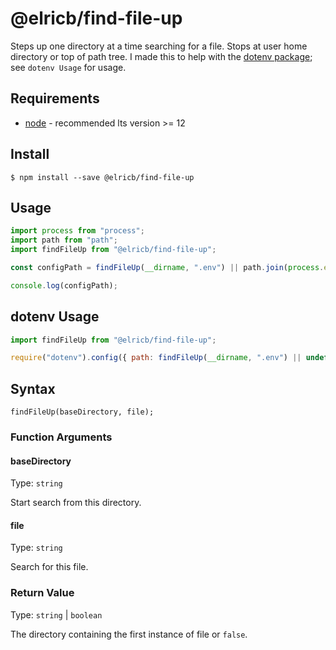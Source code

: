 # @elricb/find-file-up

Steps up one directory at a time searching for a file.  Stops at user home directory or top of path tree.  I made this to help with the [dotenv package](https://github.com/motdotla/dotenv); see `dotenv Usage` for usage.

## Requirements

* [node](https://nodejs.org/en/download/) - recommended lts version >= 12

## Install

```
$ npm install --save @elricb/find-file-up
```

## Usage

```jsx
import process from "process";
import path from "path";
import findFileUp from "@elricb/find-file-up";

const configPath = findFileUp(__dirname, ".env") || path.join(process.env.HOME, ".env");

console.log(configPath);
```

## dotenv Usage

```jsx
import findFileUp from "@elricb/find-file-up";

require("dotenv").config({ path: findFileUp(__dirname, ".env") || undefined });
```

## Syntax

```
findFileUp(baseDirectory, file);
```

### Function Arguments

#### baseDirectory

Type: `string`

Start search from this directory.

#### file

Type: `string`

Search for this file.

### Return Value

Type: `string` | `boolean`

The directory containing the first instance of file or `false`.



